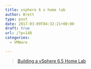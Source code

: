 ```yaml
---
title: vsphere 6 x home lab
author: Brett
type: post
date: 2017-03-09T04:32:21+00:00
draft: true
url: /?p=148
categories:
  - VMWare

---
```

<blockquote data-secret="9RRSOVvGOn" class="wp-embedded-content">
  <p>
    <a href="http://www.altaro.com/vmware/building-vsphere-6-x-home-lab/">Building a vSphere 6.5 Home Lab</a>
  </p>
</blockquote>